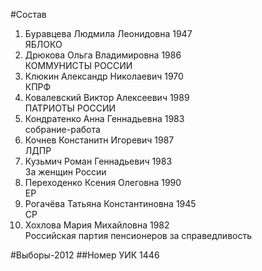 #Состав
1. Буравцева Людмила Леонидовна 1947   
    ЯБЛОКО
2. Дрюкова Ольга Владимировна 1986   
    КОММУНИСТЫ РОССИИ
3. Клюкин Александр Николаевич 1970   
    КПРФ
4. Ковалевский Виктор Алексеевич 1989   
    ПАТРИОТЫ РОССИИ
5. Кондратенко Анна Геннадьевна 1983   
    собрание-работа
6. Кочнев Констанитн Игоревич 1987   
    ЛДПР
7. Кузьмич Роман Геннадьевич 1983   
    За женщин России
8. Переходенко Ксения Олеговна 1990   
    ЕР
9. Рогачёва Татьяна Константиновна 1945   
    СР
10. Хохлова Мария Михайловна 1982   
    Российская партия пенсионеров за справедливость

#Выборы-2012
##Номер УИК
1446